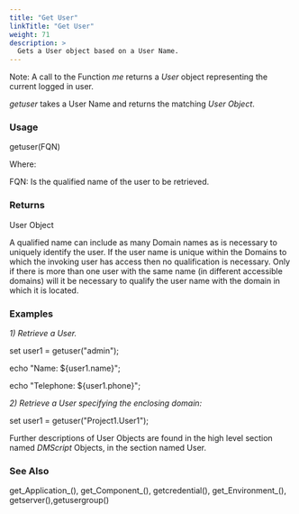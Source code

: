 ```yaml
---
title: "Get User"
linkTitle: "Get User"
weight: 71
description: >
  Gets a User object based on a User Name. 
---
```


Note: A call to the Function _me_ returns a _User_ object representing the current logged in user.

_getuser_ takes a User Name and returns the matching _User Object_.

### Usage

getuser(FQN)

Where:

FQN: Is the qualified name of the user to be retrieved.

### Returns

User Object

A qualified name can include as many Domain names as is necessary to uniquely identify the user. If the user name is unique within the Domains to which the invoking user has access then no qualification is necessary. Only if there is more than one user with the same name (in different accessible domains) will it be necessary to qualify the user name with the domain in which it is located.

### Examples

_1) Retrieve a User._

set user1 = getuser("admin");

echo "Name: ${user1.name}";

echo "Telephone: ${user1.phone}";

_2) Retrieve a User specifying the enclosing domain:_

set user1 = getuser("Project1.User1");

Further descriptions of User Objects are found in the high level section named _DMScript_ Objects, in the section named User.

### See Also

get_Application_(), get_Component_(), getcredential(), get_Environment_(), getserver(),getusergroup()
